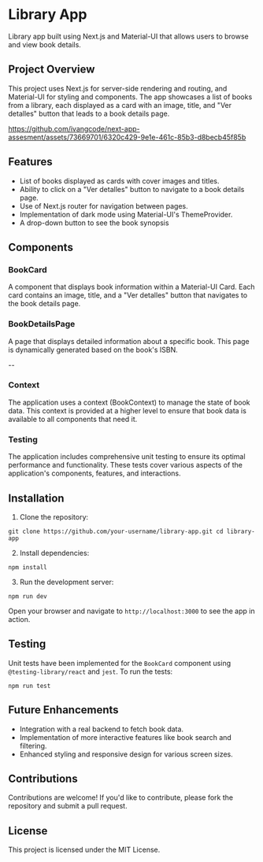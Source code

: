 # Library App

Library app built using Next.js and Material-UI that allows users to browse and view book details.

## Project Overview

This project uses Next.js for server-side rendering and routing, and Material-UI for styling and components. The app showcases a list of books from a library, each displayed as a card with an image, title, and "Ver detalles" button that leads to a book details page.


https://github.com/ivangcode/next-app-assesment/assets/73669701/6320c429-9e1e-461c-85b3-d8becb45f85b


## Features

- List of books displayed as cards with cover images and titles.
- Ability to click on a "Ver detalles" button to navigate to a book details page.
- Use of Next.js router for navigation between pages.
- Implementation of dark mode using Material-UI's ThemeProvider.
- A drop-down button to see the book synopsis

## Components

### BookCard

A component that displays book information within a Material-UI Card. Each card contains an image, title, and a "Ver detalles" button that navigates to the book details page.

### BookDetailsPage

A page that displays detailed information about a specific book. This page is dynamically generated based on the book's ISBN.

--
### Context

The application uses a context (BookContext) to manage the state of book data. This context is provided at a higher level to ensure that book data is available to all components that need it.

### Testing

The application includes comprehensive unit testing to ensure its optimal performance and functionality. These tests cover various aspects of the application's components, features, and interactions.


## Installation

1. Clone the repository:

`git clone https://github.com/your-username/library-app.git cd library-app`

2. Install dependencies:

`npm install`

3. Run the development server:

`npm run dev`

Open your browser and navigate to `http://localhost:3000` to see the app in action.

## Testing

Unit tests have been implemented for the `BookCard` component using `@testing-library/react` and `jest`. To run the tests:

`npm run test`

## Future Enhancements

- Integration with a real backend to fetch book data.
- Implementation of more interactive features like book search and filtering.
- Enhanced styling and responsive design for various screen sizes.

## Contributions

Contributions are welcome! If you'd like to contribute, please fork the repository and submit a pull request.

## License

This project is licensed under the MIT License.
